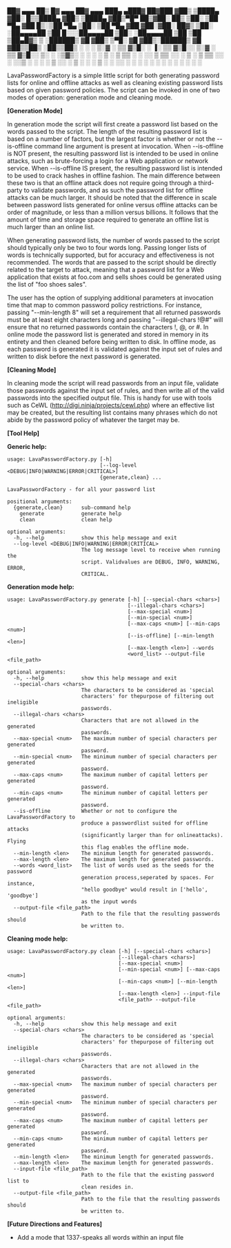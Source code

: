 
 ██▓     ▄▄▄       ██▒   █▓ ▄▄▄       ██▓     ▄▄▄       ███▄ ▄███▓ ██▓███
▓██▒    ▒████▄    ▓██░   █▒▒████▄    ▓██▒    ▒████▄    ▓██▒▀█▀ ██▒▓██░  ██▒
▒██░    ▒██  ▀█▄   ▓██  █▒░▒██  ▀█▄  ▒██░    ▒██  ▀█▄  ▓██    ▓██░▓██░ ██▓▒
▒██░    ░██▄▄▄▄██   ▒██ █░░░██▄▄▄▄██ ▒██░    ░██▄▄▄▄██ ▒██    ▒██ ▒██▄█▓▒ ▒
░██████▒ ▓█   ▓██▒   ▒▀█░   ▓█   ▓██▒░██████▒ ▓█   ▓██▒▒██▒   ░██▒▒██▒ ░  ░
░ ▒░▓  ░ ▒▒   ▓▒█░   ░ ▐░   ▒▒   ▓▒█░░ ▒░▓  ░ ▒▒   ▓▒█░░ ▒░   ░  ░▒▓▒░ ░  ░
░ ░ ▒  ░  ▒   ▒▒ ░   ░ ░░    ▒   ▒▒ ░░ ░ ▒  ░  ▒   ▒▒ ░░  ░      ░░▒ ░
  ░ ░     ░   ▒        ░░    ░   ▒     ░ ░     ░   ▒   ░      ░   ░░
    ░  ░      ░  ░      ░        ░  ░    ░  ░      ░  ░       ░
                       ░

LavaPasswordFactory is a simple little script for both generating password lists for online and offline attacks as well as cleaning existing password lists based on given password policies. The script can be invoked in one of two modes of operation: generation mode and cleaning mode.


**[Generation Mode]**


In generation mode the script will first create a password list based on the words passed to the script. The length of the resulting password list is based on a number of factors, but the largest factor is whether or not the --is-offline command line argument is present at invocation. When --is-offline is NOT present, the resulting password list is intended to be used in online attacks, such as brute-forcing a login for a Web application or network service. When --is-offline IS present, the resulting password list is intended to be used to crack hashes in offline fashion. The main difference between these two is that an offline attack does not require going through a third-party to validate passwords, and as such the password list for offline attacks can be much larger. It should be noted that the difference in scale between password lists generated for online versus offline attacks can be order of magnitude, or less than a million versus billions. It follows that the amount of time and storage space required to generate an offline list is much larger than an online list.

When generating password lists, the number of words passed to the script should typically only be two to four words long. Passing longer lists of words is technically supported, but for accuracy and effectiveness is not recommended. The words that are passed to the script should be directly related to the target to attack, meaning that a password list for a Web application that exists at foo.com and sells shoes could be generated using the list of "foo shoes sales".

The user has the option of supplying additional parameters at invocation time that map to common password policy restrictions. For instance, passing "--min-length 8" will set a requirement that all returned passwords must be at least eight characters long and passing "--illegal-chars !@#" will ensure that no returned passwords contain the characters !, @, or #. In online mode the password list is generated and stored in memory in its entirety and then cleaned before being written to disk. In offline mode, as each password is generated it is validated against the input set of rules and written to disk before the next password is generated.


**[Cleaning Mode]**


In cleaning mode the script will read passwords from an input file, validate those passwords against the input set of rules, and then write all of the valid passwords into the specified output file. This is handy for use with tools such as CeWL (http://digi.ninja/projects/cewl.php) where an effective list may be created, but the resulting list contains many phrases which do not abide by the password policy of whatever the target may be.


**[Tool Help]**


**Generic help:**

    usage: LavaPasswordFactory.py [-h]
                                  [--log-level <DEBUG|INFO|WARNING|ERROR|CRITICAL>]
                                  {generate,clean} ...

    LavaPasswordFactory - for all your password list

    positional arguments:
      {generate,clean}      sub-command help
        generate            generate help
        clean               clean help

    optional arguments:
      -h, --help            show this help message and exit
      --log-level <DEBUG|INFO|WARNING|ERROR|CRITICAL>
                            The log message level to receive when running the
                            script. Validvalues are DEBUG, INFO, WARNING, ERROR,
                            CRITICAL.

**Generation mode help:**

    usage: LavaPasswordFactory.py generate [-h] [--special-chars <chars>]
                                           [--illegal-chars <chars>]
                                           [--max-special <num>]
                                           [--min-special <num>]
                                           [--max-caps <num>] [--min-caps <num>]
                                           [--is-offline] [--min-length <len>]
                                           [--max-length <len>] --words
                                           <word_list> --output-file <file_path>

    optional arguments:
      -h, --help            show this help message and exit
      --special-chars <chars>
                            The characters to be considered as 'special
                            characters' for thepurpose of filtering out ineligible
                            passwords.
      --illegal-chars <chars>
                            Characters that are not allowed in the generated
                            passwords.
      --max-special <num>   The maximum number of special characters per generated
                            password.
      --min-special <num>   The minimum number of special characters per generated
                            password.
      --max-caps <num>      The maximum number of capital letters per generated
                            password.
      --min-caps <num>      The minimum number of capital letters per generated
                            password.
      --is-offline          Whether or not to configure the LavaPasswordFactory to
                            produce a passwordlist suited for offline attacks
                            (significantly larger than for onlineattacks). Flying
                            this flag enables the offline mode.
      --min-length <len>    The minimum length for generated passwords.
      --max-length <len>    The maximum length for generated passwords.
      --words <word_list>   The list of words used as the seeds for the password
                            generation process,seperated by spaces. For instance,
                            "hello goodbye" would result in ['hello', 'goodbye']
                            as the input words
      --output-file <file_path>
                            Path to the file that the resulting passwords should
                            be written to.      

**Cleaning mode help:**

    usage: LavaPasswordFactory.py clean [-h] [--special-chars <chars>]
                                        [--illegal-chars <chars>]
                                        [--max-special <num>]
                                        [--min-special <num>] [--max-caps <num>]
                                        [--min-caps <num>] [--min-length <len>]
                                        [--max-length <len>] --input-file
                                        <file_path> --output-file <file_path>

    optional arguments:
      -h, --help            show this help message and exit
      --special-chars <chars>
                            The characters to be considered as 'special
                            characters' for thepurpose of filtering out ineligible
                            passwords.
      --illegal-chars <chars>
                            Characters that are not allowed in the generated
                            passwords.
      --max-special <num>   The maximum number of special characters per generated
                            password.
      --min-special <num>   The minimum number of special characters per generated
                            password.
      --max-caps <num>      The maximum number of capital letters per generated
                            password.
      --min-caps <num>      The minimum number of capital letters per generated
                            password.
      --min-length <len>    The minimum length for generated passwords.
      --max-length <len>    The maximum length for generated passwords.
      --input-file <file_path>
                            Path to the file that the existing password list to
                            clean resides in.
      --output-file <file_path>
                            Path to the file that the resulting passwords should
                            be written to.


**[Future Directions and Features]**


- Add a mode that 1337-speaks all words within an input file